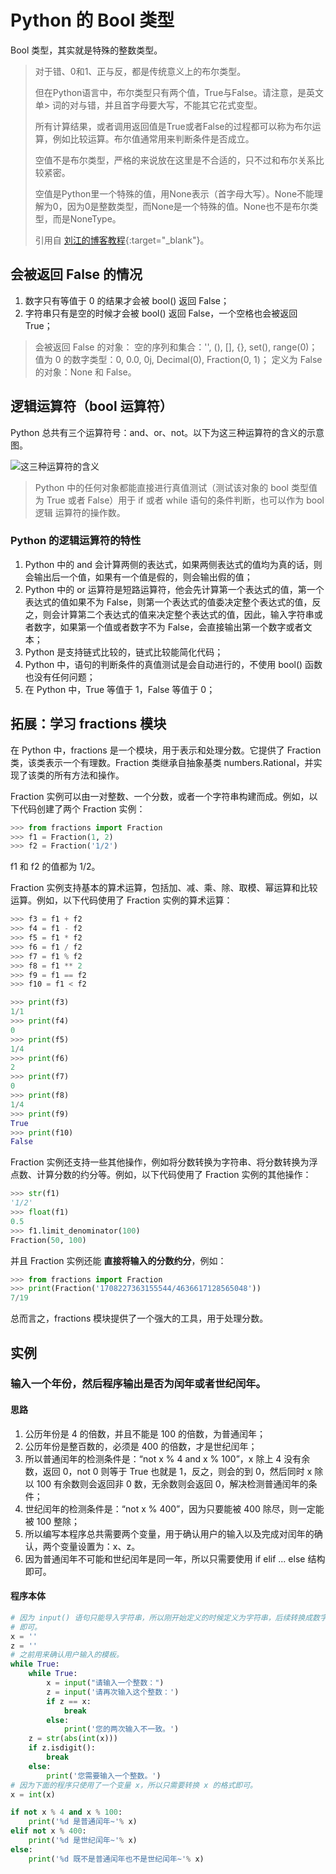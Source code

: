 # Python 的 Bool 类型

Bool 类型，其实就是特殊的整数类型。

> 对于错、0和1、正与反，都是传统意义上的布尔类型。
>
> 但在Python语言中，布尔类型只有两个值，True与False。请注意，是英文单> 词的对与错，并且首字母要大写，不能其它花式变型。
>
> 所有计算结果，或者调用返回值是True或者False的过程都可以称为布尔运
> 算，例如比较运算。布尔值通常用来判断条件是否成立。
>
> 空值不是布尔类型，严格的来说放在这里是不合适的，只不过和布尔关系比
> 较紧密。
>
> 空值是Python里一个特殊的值，用None表示（首字母大写）。None不能理
> 解为0，因为0是整数类型，而None是一个特殊的值。None也不是布尔类
> 型，而是NoneType。
>
> 引用自 [刘江的博客教程](https://www.liujiangblog.com/course/python/18){:target="_blank"}。

## 会被返回 False 的情况

1. 数字只有等值于 0 的结果才会被 bool() 返回 False；
2. 字符串只有是空的时候才会被 bool() 返回 False，一个空格也会被返回 True；

> 会被返回 False 的对象：
> 空的序列和集合：'', (), [], {}, set(), range(0)；
> 值为 0 的数字类型：0, 0.0, 0j, Decimal(0), Fraction(0, 1)；
> 定义为 False 的对象：None 和 False。

## 逻辑运算符（bool 运算符）

Python 总共有三个运算符号：and、or、not。以下为这三种运算符的含义的示意图。

![这三种运算符的含义](http://tg.owo233.eu.org:8080/246/photo-2023-11-08_16-35-30.jpg?hash=00ad24)

> Python 中的任何对象都能直接进行真值测试（测试该对象的 bool 类型值为 
> True 或者 False）用于 if 或者 while 语句的条件判断，也可以作为 bool 逻辑
> 运算符的操作数。

### Python 的逻辑运算符的特性

1. Python 中的 and 会计算两侧的表达式，如果两侧表达式的值均为真的话，则会输出后一个值，如果有一个值是假的，则会输出假的值；
2. Python 中的 or 运算符是短路运算符，他会先计算第一个表达式的值，第一个表达式的值如果不为 False，则第一个表达式的值委决定整个表达式的值，反之，则会计算第二个表达式的值来决定整个表达式的值，因此，输入字符串或者数字，如果第一个值或者数字不为 False，会直接输出第一个数字或者文本；
3. Python 是支持链式比较的，链式比较能简化代码；
4. Python 中，语句的判断条件的真值测试是会自动进行的，不使用 bool() 函数也没有任何问题；
5. 在 Python 中，True 等值于 1，False 等值于 0；

## 拓展：学习 fractions 模块

在 Python 中，fractions 是一个模块，用于表示和处理分数。它提供了 Fraction 类，该类表示一个有理数。Fraction 类继承自抽象基类 numbers.Rational，并实现了该类的所有方法和操作。

Fraction 实例可以由一对整数、一个分数，或者一个字符串构建而成。例如，以下代码创建了两个 Fraction 实例：

```Python
>>> from fractions import Fraction
>>> f1 = Fraction(1, 2)
>>> f2 = Fraction('1/2')
```

f1 和 f2 的值都为 1/2。

Fraction 实例支持基本的算术运算，包括加、减、乘、除、取模、幂运算和比较运算。例如，以下代码使用了 Fraction 实例的算术运算：

```Python
>>> f3 = f1 + f2
>>> f4 = f1 - f2
>>> f5 = f1 * f2
>>> f6 = f1 / f2
>>> f7 = f1 % f2
>>> f8 = f1 ** 2
>>> f9 = f1 == f2
>>> f10 = f1 < f2

>>> print(f3)
1/1
>>> print(f4)
0
>>> print(f5)
1/4
>>> print(f6)
2
>>> print(f7)
0
>>> print(f8)
1/4
>>> print(f9)
True
>>> print(f10)
False
```

Fraction 实例还支持一些其他操作，例如将分数转换为字符串、将分数转换为浮点数、计算分数的约分等。例如，以下代码使用了 Fraction 实例的其他操作：

```Python
>>> str(f1)
'1/2'
>>> float(f1)
0.5
>>> f1.limit_denominator(100)
Fraction(50, 100)
```

并且 Fraction 实例还能 **直接将输入的分数约分**，例如：

```Python
>>> from fractions import Fraction
>>> print(Fraction('1708227363155544/4636617128565048'))
7/19
```

总而言之，fractions 模块提供了一个强大的工具，用于处理分数。

## 实例

### 输入一个年份，然后程序输出是否为闰年或者世纪闰年。

#### 思路

1. 公历年份是 4 的倍数，并且不能是 100 的倍数，为普通闰年；
2. 公历年份是整百数的，必须是 400 的倍数，才是世纪闰年；
3. 所以普通闰年的检测条件是：“not x % 4 and x % 100”，x 除上 4 没有余数，返回 0，not 0 则等于 True 也就是 1，反之，则会的到 0，然后同时 x 除以 100 有余数则会返回非 0 数，无余数则会返回 0，解决检测普通闰年的条件；
4. 世纪闰年的检测条件是：“not x % 400”，因为只要能被 400 除尽，则一定能被 100 整除；
5. 所以编写本程序总共需要两个变量，用于确认用户的输入以及完成对闰年的确认，两个变量设置为：x、z。
6. 因为普通闰年不可能和世纪闰年是同一年，所以只需要使用 if elif ... else 结构即可。

#### 程序本体

```Python
# 因为 input() 语句只能导入字符串，所以刚开始定义的时候定义为字符串，后续转换成数字
# 即可。
x = ''
z = ''
# 之前用来确认用户输入的模板。
while True:
    while True:
        x = input("请输入一个整数：")
        z = input('请再次输入这个整数：')
        if z == x:
            break
        else:
            print('您的两次输入不一致。')
    z = str(abs(int(x)))
    if z.isdigit():
        break
    else:
        print('您需要输入一个整数。')
# 因为下面的程序只使用了一个变量 x，所以只需要转换 x 的格式即可。
x = int(x)

if not x % 4 and x % 100:
    print('%d 是普通闰年~'% x)
elif not x % 400:
    print('%d 是世纪闰年~'% x)
else:
    print('%d 既不是普通闰年也不是世纪闰年~'% x)
```